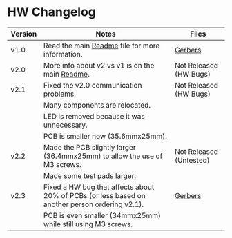 # HW Changelog

|Version|Notes|Files|
|---|---|---|
|v1.0|Read the main [Readme](../README.md#version-10) file for more information.|[Gerbers](./Old-Versions/v1.0)|
|v2.0|More info about v2 vs v1 is on the main [Readme](../README.md).| Not Released (HW Bugs)             |
| v2.1    | Fixed the v2.0 communication problems.                       | Not Released (HW Bugs)             |
|         | Many components are relocated.                               |                                    |
|         | LED is removed because it was unnecessary.                   |                                    |
|         | PCB is smaller now (35.6mmx25mm).                            |                                    |
| v2.2    | Made the PCB slightly larger (36.4mmx25mm) to allow the use of M3 screws. | Not Released (Untested)            |
|         | Made some test pads larger.                                  |                                    |
| v2.3    | Fixed a HW bug that affects about 20% of PCBs (or less based on another person ordering v2.1). | [Gerbers](./Latest-Tested-Version) |
|         | PCB is even smaller (34mmx25mm) while still using M3 screws. ||
